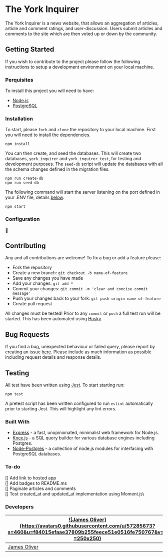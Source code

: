# The York Inquirer

The York Inquirer is a news website, that allows an aggregation of articles, article and comment ratings, and user-discussion. Users submit articles and comments to the site which are then voted up or down by the community.

## Getting Started

If you wish to contribute to the project please follow the following instructions to setup a development environment on your local machine.

### Perquisites 

To install this project you will need to have: 

* [Node.js](https://nodejs.org)
* [PostgreSQL](https://www.postgresql.org)

### Installation

To start, please `fork` and `clone` the repository to your local machine.  First you will need to install the dependencies. 

```
npm install
```

You can then create, and seed the databases. This will create two databases, `york_inquirer` and `york_inquirer_test`, for testing and development purposes. The `seed-db` script will update the databases with all the schema changes defined in the migration files.

```
npm run create-db
npm run seed-db
```

The following command will start the server listening on the port defined in your .ENV file, details [below](###-Configuration).

```
npm start
```

### Configuration 

:construction:

## Contributing

Any and all contributions are welcome! To fix a bug or add a feature please: 

* Fork the repository
* Create a new branch: `git checkout -b name-of-feature`
* Save any changes you have made
* Add your changes: `git add *`
* Commit your changes: `git commit -m 'clear and concise commit message'`
* Push your changes back to your fork: `git push origin name-of-feature`
* Create pull request

All changes must be tested! Prior to any `commit` or `push` a full test run will be started. This has been automated using [Husky](https://github.com/typicode/husky).

## Bug Requests

If you find a bug, unexpected behaviour or failed query, please report by creating an issue [here](https://github.com/J-R-Oliver/the-york-inquirer/issues). Please include as much information as possible including request details and response details.

## Testing 

All test have been written using [Jest](https://jestjs.io). To start starting run:

```
npm test
```

A pretest script has been written configured to run `eslint` automatically prior to starting Jest. This will highlight any lint errors.

### Built With

* [Express](http://expressjs.com) - a fast, unopinionated, minimalist web framework for Node.js.
* [Knex.js](http://knexjs.org) - a SQL query builder for various database engines including Postgres.
* [Node-Postgres](https://node-postgres.com) - a collection of node.js modules for interfacing with PostgreSQL databases. 

### To-do

[] Add link to hosted app\
[] Add badges to README.ms\
[] Paginate articles and comments\
[] Test created_at and updated_at implementation using Moment.js\

### Developers 

[![James Oliver](https://avatars0.githubusercontent.com/u/57285673?s=460&u=f84015efaae37809b255feece51e0516fe750767&v=4 =250x250)](https://github.com/J-R-Oliver)|
---|
[James Oliver](https://github.com/J-R-Oliver)|
